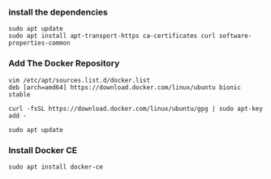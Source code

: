 ### install the dependencies
```
sudo apt update
sudo apt install apt-transport-https ca-certificates curl software-properties-common
```
### Add The Docker Repository
```
vim /etc/apt/sources.list.d/docker.list
deb [arch=amd64] https://download.docker.com/linux/ubuntu bionic stable

curl -fsSL https://download.docker.com/linux/ubuntu/gpg | sudo apt-key add -

sudo apt update
```
### Install Docker CE
```
sudo apt install docker-ce
```
